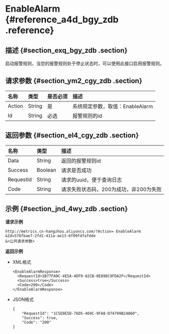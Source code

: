 # EnableAlarm {#reference_a4d_bgy_zdb .reference}

## 描述 {#section_exq_bgy_zdb .section}

启动报警规则，当您的报警规则处于停止状态时，可以使用此接口启用报警规则。

## 请求参数 {#section_ym2_cgy_zdb .section}

|名称|类型|是否必须|描述|
|:-|:-|:---|:-|
|Action|String|是|系统规定参数，取值：EnableAlarm|
|Id|String|必选|报警规则的id|

## 返回参数 {#section_el4_cgy_zdb .section}

|名称|类型|描述|
|:-|:-|:-|
|Data|String|返回的报警规则id|
|Success|Boolean|请求是否成功|
|RequestId|String|请求的uuid，便于查询日志|
|Code|String|请求失败状态码，200为成功，非200为失败|

## 示例 {#section_jnd_4wy_zdb .section}

**请求示例**

```
http://metrics.cn-hangzhou.aliyuncs.com/?Action= EnableAlarm
&Id=576fbae7-2fd1-411a-ae13-6f09f4fafdde
&<公共请求参数>
```

**返回示例**

-   XML格式

    ```
    <EnableAlarmResponse>
      <RequestId>1B77FA9C-4E5A-4DF9-82CB-0E898C9FDA2F</RequestId>
      <Success>true</Success>
      <Code>200</Code>
    </EnableAlarmResponse>
    ```

-   JSON格式

    ```
    {
        "RequestId": "1C5E0E5D-76D5-469C-9FA8-D74799B24860", 
        "Success": true, 
        "Code": "200"
    }
    ```


